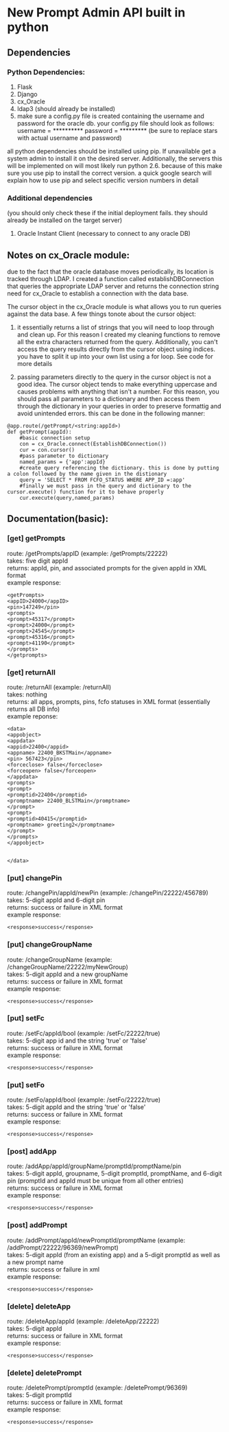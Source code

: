 # New Prompt Admin API built in python

## Dependencies

### Python Dependencies:
1. Flask
2. Django
3. cx_Oracle
4. ldap3 (should already be installed)
5. make sure a config.py file is created containing the username and password for the oracle db.
your config.py file should look as follows:
    username = **********
    password =  *********
(be sure to replace stars with actual username and password)

all python dependencies should be installed using pip. If unavailable get a system admin to install it on the desired server. Additionally, the servers this will be implemented on
will most likely run python 2.6. because of this make sure you use pip to install the correct version. a quick google search will explain how to use pip and select
specific version numbers in detail

### Additional dependencies
(you should only check these if the initial deployment fails. they should already be installed on the target server)

1. Oracle Instant Client (necessary to connect to any oracle DB)


## Notes on cx_Oracle module:
due to the fact that the oracle database moves periodically, its location is tracked through LDAP. I created a function called establishDBConnection that queries the appropriate LDAP server and
returns the connection string need for cx_Oracle to establish a connection with the data base.

The cursor object in the cx_Oracle module is what allows you to run queries against the data base. A few things tonote about the cursor object:
1. it essentially returns a list of strings that you will need to loop through and clean up. For this reason I created my cleaning functions to remove 
all the extra characters returned from the query. Additionally, you can't access the query results directly from the cursor object using indices. you have to split it up
into your own list using a for loop. See code for more details

2. passing parameters directly to the query in the cursor object is not a good idea. The cursor object tends to make everything uppercase and causes problems with
anything that isn't a number. For this reason, you should pass all parameters to a dictionary and then access them through the dictionary in your queries in order
to preserve formattig and avoid unintended errors. this can be done in the following manner:
```
@app.route(/getPrompt/<string:appId>)
def getPrompt(appId):
    #basic connection setup
    con = cx_Oracle.connect(EstablishDBConnection())
    cur = con.cursor()
    #pass parameter to dictionary
    named_params = {'app':appId}
    #create query referencing the dictionary. this is done by putting a colon followed by the name given in the distionary
    query = 'SELECT * FROM FCFO_STATUS WHERE APP_ID =:app'
    #finally we must pass in the query and dictionary to the cursor.execute() function for it to behave properly
    cur.execute(query,named_params)
```

## Documentation(basic):
### [get] getPrompts
route: /getPrompts/appID (example: /getPrompts/22222)  
takes: five digit appId  
returns: appId, pin, and associated prompts for the given appId in XML format  
example response:
```
<getPrompts>
<appID>24000</appID>
<pin>147249</pin>
<prompts>  
<prompt>45317</prompt>
<prompt>24000</prompt>
<prompt>24545</prompt>
<prompt>45316</prompt>
<prompt>41190</prompt>
</prompts>
</getprompts>
```

### [get] returnAll
route: /returnAll (example: /returnAll)  
takes: nothing  
returns: all apps, prompts, pins, fcfo statuses in XML format (essentially returns all DB info)  
example reponse:
```
<data>
<appobject>
<appdata>
<appid>22400</appid>
<appname> 22400_BKSTMain</appname>
<pin> 567423</pin>
<forceclose> false</forceclose>
<forceopen> false</forceopen>
</appdata>
<prompts>
<prompt>
<promptid>22400</promptid>
<promptname> 22400_BLSTMain</promptname>
</prompt>
<prompt> 
<promptid>40415</promptid>
<promptname> greeting2</promptname>
</prompt>
</prompts> 
</appobject>


</data>
```

### [put] changePin
route: /changePin/appId/newPin (example: /changePin/22222/456789)  
takes: 5-digit appId and 6-digit pin  
returns: success or failure in XML format  
example response:
```
<response>success</response>
```

### [put] changeGroupName
route: /changeGroupName (example: /changeGroupName/22222/myNewGroup)  
takes:  5-digit appId and a new groupName  
returns: success or failure in XML format  
example response:
```
<response>success</response>
```
### [put] setFc
route: /setFc/appId/bool (example: /setFc/22222/true)  
takes: 5-digit app id and the string 'true' or 'false'  
returns: success or failure in XML format  
example response:
```
<response>success</response>
```
### [put] setFo
route: /setFo/appId/bool (example: /setFo/22222/true)  
takes: 5-digit appId and the string 'true' or 'false'  
returns: success or failure in XML format  
example response:
```
<response>success</response>
```

### [post] addApp
route: /addApp/appId/groupName/promptId/promptName/pin  
takes: 5-digit appId, groupname, 5-digit promptId, promptName, and 6-digit pin (promptId and appId must be unique from all other entries)  
returns: success or failure in XML format  
example response:
```
<response>success</response>
```
### [post] addPrompt
route: /addPrompt/appId/newPromptId/promptName (example: /addPrompt/22222/96369/newPrompt)  
takes: 5-digit appId (from an existing app) and a 5-digit promptId as well as a new prompt name  
returns: success or failure in xml  
example response:
```
<response>success</response>
```

### [delete] deleteApp
route: /deleteApp/appId (example: /deleteApp/22222)  
takes: 5-digit appId  
returns: success or failure in XML format  
example response:
```
<response>success</response>
```
### [delete] deletePrompt
route: /deletePrompt/promptId (example: /deletePrompt/96369)  
takes: 5-digit promptId  
returns: success or failure in XML format  
example response:
```
<response>success</response>
```
